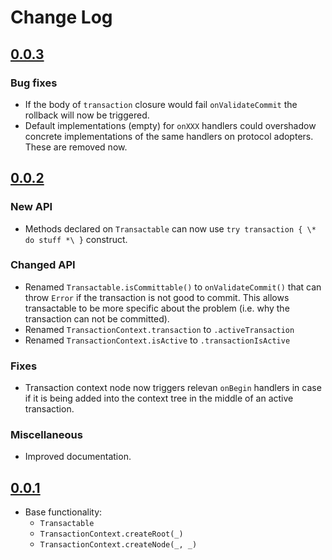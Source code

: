 # Change Log

## [0.0.3](https://github.com/courteouselk/Transactions/compare/0.0.2...0.0.3)

### Bug fixes

- If the body of `transaction` closure would fail `onValidateCommit` the rollback will now be 
  triggered.
- Default implementations (empty) for `onXXX` handlers could overshadow concrete implementations of
  the same handlers on protocol adopters.  These are removed now.

## [0.0.2](https://github.com/courteouselk/Transactions/compare/0.0.1...0.0.2)

### New API

- Methods declared on `Transactable` can now use `try transaction { \* do stuff *\ }` construct.

### Changed API

- Renamed `Transactable.isCommittable()` to `onValidateCommit()` that  can throw `Error` if the 
  transaction is not good to commit. This allows transactable to be more specific about the 
  problem (i.e. why the transaction can not be committed).
- Renamed `TransactionContext.transaction` to `.activeTransaction`
- Renamed `TransactionContext.isActive` to `.transactionIsActive`

### Fixes

- Transaction context node now triggers relevan `onBegin` handlers in case if it is being added into
  the context tree in the middle of an active transaction.

### Miscellaneous

- Improved documentation.

## [0.0.1](https://github.com/courteouselk/Transactions/releases/tag/0.0.1)

- Base functionality:
  - `Transactable`
  - `TransactionContext.createRoot(_)`
  - `TransactionContext.createNode(_, _)`
